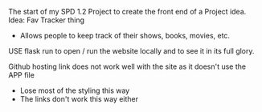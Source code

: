 The start of my SPD 1.2 Project to create the front end of a Project idea.
Idea: Fav Tracker thing
- Allows people to keep track of their shows, books, movies, etc.

USE flask run 
to open / run the website locally and to see it in its full glory.

Github hosting link does not work well with the site as it doesn't use the APP file
- Lose most of the styling this way
- The links don't work this way either

